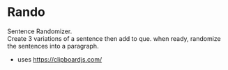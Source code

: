 # Rando
Sentence Randomizer.  
Create 3 variations of a sentence then add to que. when ready, randomize the sentences into a paragraph.
* uses https://clipboardjs.com/
